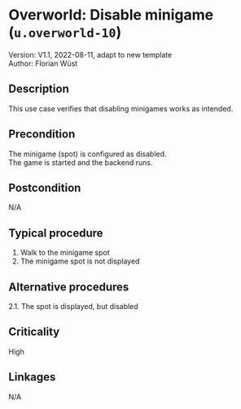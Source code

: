 # Overworld: Disable minigame (`u.overworld-10`)

Version: V1.1, 2022-08-11, adapt to new template \
Author: Florian Wüst  

## Description

This use case verifies that disabling minigames works as intended.

## Precondition

The minigame (spot) is configured as disabled.  
The game is started and the backend runs.

## Postcondition

N/A

## Typical procedure

1. Walk to the minigame spot
2. The minigame spot is not displayed

## Alternative procedures

2.1. The spot is displayed, but disabled

## Criticality

High

## Linkages

N/A
